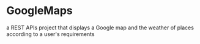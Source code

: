 # GoogleMaps

a REST APIs project that displays a Google map and the weather of places according to a user's requirements


